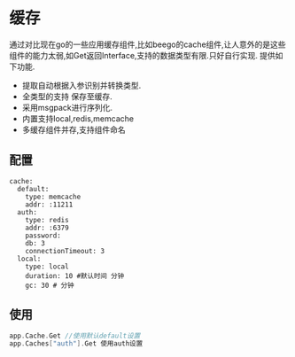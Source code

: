 缓存
===========
通过对比现在go的一些应用缓存组件,比如beego的cache组件,让人意外的是这些组件的能力太弱,如Get返回Interface,支持的数据类型有限.只好自行实现.
提供如下功能.
* 提取自动根据入参识别并转换类型.
* 全类型的支持 保存至缓存.
* 采用msgpack进行序列化.
* 内置支持local,redis,memcache
* 多缓存组件并存,支持组件命名

配置
--------
```
cache:
  default:
    type: memcache
    addr: :11211
  auth:
    type: redis
    addr: :6379
    password:
    db: 3
    connectionTimeout: 3
  local:
    type: local
    duration: 10 #默认时间 分钟
    gc: 30 # 分钟
```

使用
--------
```go
app.Cache.Get //使用默认default设置
app.Caches["auth"].Get 使用auth设置
```
